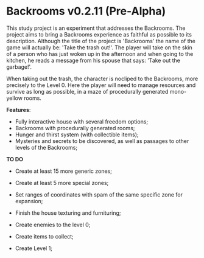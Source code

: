 # Backrooms v0.2.11 (Pre-Alpha)

This study project is an experiment that addresses the Backrooms. The project aims to bring a Backrooms experience as faithful as possible to its description.
Although the title of the project is 'Backrooms' the name of the game will actually be: 'Take the trash out!'. The player will take on the skin of a person who has 
just woken up in the afternoon and when going to the kitchen, he reads a message from his spouse that says: 'Take out the garbage!'.

When taking out the trash, the character is nocliped to the Backrooms, more precisely to the Level 0. Here the player will need to manage resources and survive as 
long as possible, in a maze of procedurally generated mono-yellow rooms.

**Features**:

- Fully interactive house with several freedom options;
- Backrooms with procedurally generated rooms;
- Hunger and thirst system (with collectible items);
- Mysteries and secrets to be discovered, as well as passages to other levels of the Backrooms;

**TO DO**

- Create at least 15 more generic zones;
- Create at least 5 more special zones;
- Set ranges of coordinates with spam of the same specific zone for expansion;
- Finish the house texturing and furnituring;
- Create enemies to the level 0;
- Create items to collect;

- Create Level 1;
